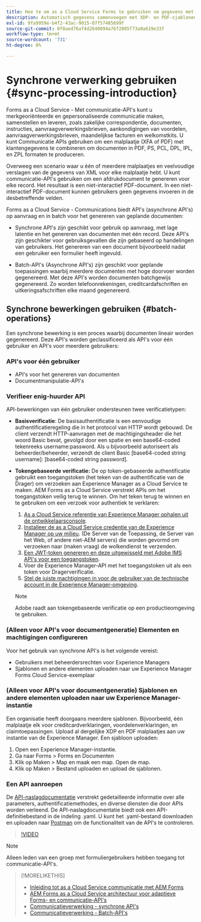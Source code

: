 ```yaml
---
title: Hoe te om as a Cloud Service Forms te gebruiken om gegevens met malplaatjes samen te voegen XDP en PDF of output in formaat te produceren PCL, ZPL, en PostScript?
description: Automatisch gegevens samenvoegen met XDP- en PDF-sjablonen of uitvoer genereren in PCL-, ZPL- en PostScript-indelingen
exl-id: 9fa9959e-b4f2-43ac-9015-07f57485699f
source-git-commit: 0f8aed76af4d2640094a76f2805f73a0a619e33f
workflow-type: tm+mt
source-wordcount: '731'
ht-degree: 0%

---
```



# Synchrone verwerking gebruiken {#sync-processing-introduction}

Forms as a Cloud Service - Met communicatie-API&#39;s kunt u merkgeoriënteerde en gepersonaliseerde communicatie maken, samenstellen en leveren, zoals zakelijke correspondentie, documenten, instructies, aanvraagverwerkingsbrieven, aankondigingen van voordelen, aanvraagverwerkingsbrieven, maandelijkse facturen en welkomstkits. U kunt Communicatie APIs gebruiken om een malplaatje (XFA of PDF) met klantengegevens te combineren om documenten in PDF, PS, PCL, DPL, IPL, en ZPL formaten te produceren.

Overweeg een scenario waar u één of meerdere malplaatjes en veelvoudige verslagen van de gegevens van XML voor elke malplaatje hebt. U kunt communicatie-API&#39;s gebruiken om een afdrukdocument te genereren voor elke record. <!-- You can also combine the records into a single document. --> Het resultaat is een niet-interactief PDF-document. In een niet-interactief PDF-document kunnen gebruikers geen gegevens invoeren in de desbetreffende velden.

Forms as a Cloud Service - Communications biedt API&#39;s (asynchrone API&#39;s) op aanvraag en in batch voor het genereren van geplande documenten:

* Synchrone API&#39;s zijn geschikt voor gebruik op aanvraag, met lage latentie en het genereren van documenten met één record. Deze API&#39;s zijn geschikter voor gebruiksgevallen die zijn gebaseerd op handelingen van gebruikers. Het genereren van een document bijvoorbeeld nadat een gebruiker een formulier heeft ingevuld.

* Batch-API&#39;s (Asynchrone API&#39;s) zijn geschikt voor geplande toepassingen waarbij meerdere documenten met hoge doorvoer worden gegenereerd. Met deze API&#39;s worden documenten batchgewijs gegenereerd. Zo worden telefoonrekeningen, creditcardafschriften en uitkeringsafschriften elke maand gegenereerd.

## Synchrone bewerkingen gebruiken {#batch-operations}

Een synchrone bewerking is een proces waarbij documenten lineair worden gegenereerd. Deze API&#39;s worden geclassificeerd als API&#39;s voor één gebruiker en API&#39;s voor meerdere gebruikers:

### API&#39;s voor één gebruiker

* API&#39;s voor het genereren van documenten
* Documentmanipulatie-API&#39;s

<!-- 
### Multi-tenant APIs

* Document utility APIs -->


### Verifieer enig-huurder API

API-bewerkingen van één gebruiker ondersteunen twee verificatietypen:

* **Basisverificatie**: De basisauthentificatie is een eenvoudige authentificatieregeling die in het protocol van HTTP wordt gebouwd. De client verzendt HTTP-aanvragen met de machtigingsheader die het woord Basic bevat, gevolgd door een spatie en een base64-coded tekenreeks username:password. Als u bijvoorbeeld autoriseert als beheerder/beheerder, verzendt de client Basic [base64-coded string username]: [base64-coded string password].

* **Tokengebaseerde verificatie:** De op token-gebaseerde authentificatie gebruikt een toegangstoken (het teken van de authentificatie van de Drager) om verzoeken aan Experience Manager as a Cloud Service te maken. AEM Forms as a Cloud Service verstrekt APIs om het toegangstoken veilig terug te winnen. Om het teken terug te winnen en te gebruiken om een verzoek voor authentiek te verklaren:

   1. [As a Cloud Service referentie van Experience Manager ophalen uit de ontwikkelaarsconsole](https://experienceleague.adobe.com/docs/experience-manager-learn/getting-started-with-aem-headless/authentication/service-credentials.html).
   1. [Installeer de as a Cloud Service credentie van de Experience Manager op uw milieu](https://experienceleague.adobe.com/docs/experience-manager-learn/getting-started-with-aem-headless/authentication/service-credentials.html). (De Server van de Toepassing, de Server van het Web, of andere niet-AEM servers) die worden gevormd om verzoeken naar (maken vraag) de wolkendienst te verzenden.
   1. [Een JWT-token genereren en deze uitgewisseld met Adobe IMS API&#39;s voor een toegangstoken](https://experienceleague.adobe.com/docs/experience-manager-learn/getting-started-with-aem-headless/authentication/service-credentials.html).
   1. Voer de Experience Manager-API met het toegangstoken uit als een token voor Dragerverificatie.
   1. [Stel de juiste machtigingen in voor de gebruiker van de technische account in de Experience Manager-omgeving](https://experienceleague.adobe.com/docs/experience-manager-learn/getting-started-with-aem-headless/authentication/service-credentials.html?lang=en#configure-access-in-aem).

  >[!NOTE]
  >
  >Adobe raadt aan tokengebaseerde verificatie op een productieomgeving te gebruiken.

<!-- 

### Authenticate a multi-tenant API

#### Authentication Headers

Every inbound HTTP API call to the multi-tenant API must contain these three headers:


* `x-api-key`
* `x-gw-ims-org-id`
* `Authorization`

The values which should be sent in the `x-api-key` and `x-gw-ims-org-id` headers are provided in the Credentials details screen in the [Adobe Developer Console](https://developer.adobe.com/console). The value of the `x-api-key` header is the Client ID and the value for the `x-gw-ims-org-id` header is the Organization ID.

#### Configure Adobe Developer console to generate an access token

To set up authentication APIs, create a project in Adobe Developer Console and add Communication APIs to the project on Adobe Developer Console. The integration generates API Key, Client Secret, Payload (JWT):

1. Contact you Adobe Developer Console administrator. Ask the administrator to add as a developer.
1. Log in to `https://developer.adobe.com/console/`. Use your developer account that your administrator has provisioned to log in to Adobe Developer Console.
1. Select your organization from the top-right corner. If you do not know your organization, contact your administrator.
1. Tap **[!UICONTROL Create new project]**. A screen to get started with your new project appears. Tap **[!UICONTROL Add API]**. A screen with list of all the APIs enabled for your account appears.
1. Select **[!UICONTROL AEM Forms - Communications]** and tap **[!UICONTROL Next]**. A screen to configure the API appears.
1. Select **[!UICONTROL OPTION 1 Generate a key pair]** and tap **[!UICONTROL Generate keypair]**. It creates and downloads the configuration file. The downloaded configuration file contains all your app settings, along with the only copy of your private key. Adobe does not record your private key, make sure to securely store the downloaded file. Tap **[!UICONTROL Next]**.
1. Select **[!UICONTROL Integrations - Cloud Service]** and tap **[!UICONTROL Save configured API]**. Tap **[!UICONTROL Service Account (JWT)]** to view the API Key, Client Secret, and other information required to access the APIs. You set to use the token to access the APIs.

#### Programmatically generate and use an access token

To programmatically generate an access token, generate a JSON Web Token (JWT) and exchange it with the Adobe Identity Management Service (IMS) for an access token.

Use the following keys, referred to as claims, to construct JWT JSON object:


* `exp`- the requested expiration of the access token, expressed as a number of seconds since January 1, 1970 GMT. For most use cases, this is a relatively small value. For example, 5 minutes, for five minutes from now, this value should be 1670923791.
* `iss` - the Organization ID from the Adobe Developer Console project, in the format org_ident@AdobeOrg.
* `sub` - the Technical Account ID from the Adobe Developer Console integration, in the format: id@techacct.adobe.com.
* `aud` - the Client ID from the Adobe Developer Console integration prepended with `https://ims-na1.adobelogin.com/c/`.
* `https://ims-na1-stg1.adobelogin.com/s/ent_aemforms_docprocessing` - set to the literal value `true`

This JSON object must be then base64 encoded and signed using the private key for the project. Finally, the encoded value is sent in the body of a POST request to `https://ims-na1.adobelogin.com/ims/exchange/jwt` along with the Client ID and Client Secret for the project.

##### Example

```JSON

    ========================= REQUEST ==========================
    POST https://ims-na1.adobelogin.com/ims/exchange/jwt
    -------------------------- body ----------------------------
    client_id={myClientId}&client_secret={myClientSecret}&jwt_token={myJSONWebToken}
    ------------------------- headers --------------------------
    Content-Type: application/x-www-form-urlencoded
    Cache-Control: no-cache

```

#### Language Support for JWT

While it is possible to do the entire JWT generation and exchange process in custom code, it is more common to use a higher-level library to do so. A number of such libraries are listed on the [Adobe I/O JWT Documentation](https://developer.adobe.com/developer-console/docs/guides/authentication/JWT/).

-->

### (Alleen voor API&#39;s voor documentgeneratie) Elementen en machtigingen configureren

Voor het gebruik van synchrone API&#39;s is het volgende vereist:

* Gebruikers met beheerdersrechten voor Experience Managers
* Sjablonen en andere elementen uploaden naar uw Experience Manager Forms Cloud Service-exemplaar

### (Alleen voor API&#39;s voor documentgeneratie) Sjablonen en andere elementen uploaden naar uw Experience Manager-instantie

Een organisatie heeft doorgaans meerdere sjablonen. Bijvoorbeeld, één malplaatje elk voor creditcardverklaringen, voordelenverklaringen, en claimtoepassingen. Upload al dergelijke XDP en PDF malplaatjes aan uw instantie van de Experience Manager. Een sjabloon uploaden:

1. Open een Experience Manager-instantie.
1. Ga naar Forms > Forms en Documenten
1. Klik op Maken > Map en maak een map. Open de map.
1. Klik op Maken > Bestand uploaden en upload de sjablonen.

### Een API aanroepen

De [API-naslagdocumentatie](https://developer.adobe.com/experience-manager-forms-cloud-service-developer-reference/) verstrekt gedetailleerde informatie over alle parameters, authentificatiemethodes, en diverse diensten die door APIs worden verleend. De API-naslagdocumentatie biedt ook een API-definitiebestand in de indeling .yaml. U kunt het .yaml-bestand downloaden en uploaden naar [Postman](https://www.postman.com/) om de functionaliteit van de API&#39;s te controleren.

>[!VIDEO](https://video.tv.adobe.com/v/335771)

>[!NOTE]
>
>Alleen leden van een groep met formuliergebruikers hebben toegang tot communicatie-API&#39;s.

>[!MORELIKETHIS]
>
>* [Inleiding tot as a Cloud Service communicatie met AEM Forms](/help/forms/aem-forms-cloud-service-communications-introduction.md)
>* [AEM Forms as a Cloud Service architectuur voor adaptieve Forms- en communicatie-API&#39;s](/help/forms/aem-forms-cloud-service-architecture.md)
>* [Communicatieverwerking - synchrone API&#39;s](/help/forms/aem-forms-cloud-service-communications.md)
>* [Communicatieverwerking - Batch-API&#39;s](/help/forms/aem-forms-cloud-service-communications-batch-processing.md)